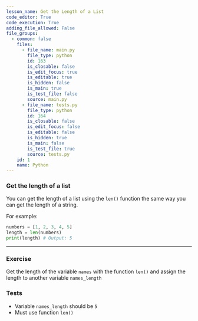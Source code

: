 ```yaml
---
lesson_name: Get the Length of a List
code_editor: True
code_execution: True
adding_file_allowed: False
file_groups:
  - common: false
    files:
      - file_name: main.py
        file_type: python
        id: 163
        is_closable: false
        is_edit_focus: true
        is_editable: true
        is_hidden: false
        is_main: true
        is_test_file: false
        source: main.py
      - file_name: tests.py
        file_type: python
        id: 164
        is_closable: false
        is_edit_focus: false
        is_editable: false
        is_hidden: true
        is_main: false
        is_test_file: true
        source: tests.py
    id: 1
    name: Python
---
```


### Get the length of a list

You can get the length of a list using the `len()` function the same way you can get the length of a string.

For example:

```python
numbers = [1, 2, 3, 4, 5]
length = len(numbers)
print(length) # Output: 5
```

---

### Exercise

Get the length of the variable `names` with the function `len()` and assign the length to another variable `names_length`

### Tests

<ul>
<li id="test-1">Variable <code>names_length</code> should be <code>5</code></li>
<li id="test-2">Must use function <code>len()</code></li>
</ul>
